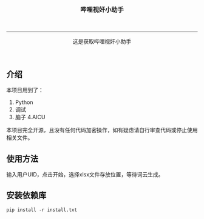 <div align="center">


  <h3>哔哩视奸小助手</h3>
  <br>

----




  这是获取哔哩视奸小助手
  

  <br>
</div>

## 介绍

本项目用到了：

1. Python
2. 调试
3. 脑子
4.AICU

本项目完全开源，且没有任何代码加密操作，如有疑虑请自行审查代码或停止使用相关文件。

## 使用方法
输入用户UID，点击开始，选择xlsx文件存放位置，等待词云生成。

## 安装依赖库
```
pip install -r install.txt
